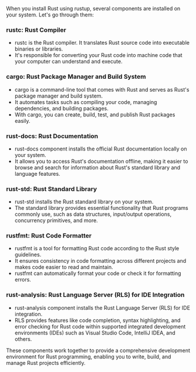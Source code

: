 When you install Rust using rustup, several components are installed on your system. Let's go through them:

### rustc: Rust Compiler
* rustc is the Rust compiler. It translates Rust source code into executable binaries or libraries.
* It's responsible for converting your Rust code into machine code that your computer can understand and execute.

### cargo: Rust Package Manager and Build System
* cargo is a command-line tool that comes with Rust and serves as Rust's package manager and build system.
* It automates tasks such as compiling your code, managing dependencies, and building packages.
* With cargo, you can create, build, test, and publish Rust packages easily.

### rust-docs: Rust Documentation
* rust-docs component installs the official Rust documentation locally on your system.
* It allows you to access Rust's documentation offline, making it easier to browse and search for information about Rust's standard library and language features.

### rust-std: Rust Standard Library
* rust-std installs the Rust standard library on your system.
* The standard library provides essential functionality that Rust programs commonly use, such as data structures, input/output operations, concurrency primitives, and more.

### rustfmt: Rust Code Formatter
* rustfmt is a tool for formatting Rust code according to the Rust style guidelines.
* It ensures consistency in code formatting across different projects and makes code easier to read and maintain.
* rustfmt can automatically format your code or check it for formatting errors.

### rust-analysis: Rust Language Server (RLS) for IDE Integration
* rust-analysis component installs the Rust Language Server (RLS) for IDE integration.
* RLS provides features like code completion, syntax highlighting, and error checking for Rust code within supported integrated development environments (IDEs) such as Visual Studio Code, IntelliJ IDEA, and others.


These components work together to provide a comprehensive development environment for Rust programming, enabling you to write, build, and manage Rust projects efficiently.
